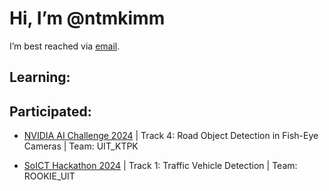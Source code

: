 # Hi, I’m @ntmkimm

I’m best reached via [email](23122040@student.hcmus.edu.vn).

## Learning:

## Participated:
- [NVIDIA AI Challenge 2024](https://eval.aicitychallenge.org/aicity2024/submission/leaderboard) | Track 4: Road Object Detection in Fish-Eye Cameras | Team: UIT_KTPK

- [SoICT Hackathon 2024](https://aihub.ml/competitions/755#results) | Track 1: Traffic Vehicle Detection | Team: ROOKIE_UIT
